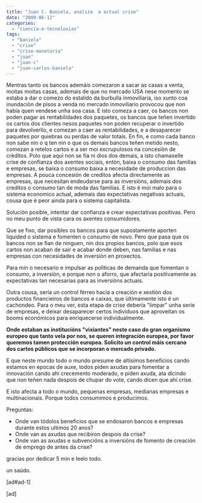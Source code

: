 ```yaml
---
title: "Juan C. Baniela, analiza  a actual crise"
date: "2009-06-12"
categories: 
  - "ciencia-e-tecnoloxias"
tags: 
  - "baniela"
  - "crise"
  - "crise-monetaria"
  - "juan"
  - "juan-c"
  - "juan-carlos-baniela"
---
```


Mentras tanto os bancos ademáis comezaron a sacar as casas a venta, moitas moitas casas, ademais de que no mercado USA nese momento se estaba a dar o comezo do estalido da burbulla inmoviliaria, iso xunto coa inundaciòn de pisos a venda no mercado inmoviliario provocou que non habia quen vendese unha soa casa. E isto comeza a caer, os bancos non poden pagar as rentabilidades dos paquetes, os bancos que teñen invertido os cartos dos clientes nesos paquetes non poden recuperar o invertido para devolverllo, e comezan a caer as rentabilidades, e a desaparecer paquetes por quiebras ou perdas de valor totais. En fin, e como cada banco non sabe nin o q ten nin o que os demais bancos teñen metido nesto, comezan a retelos cartos e a ser moi excrupulosos na concesiòn de crèditos. Polo que aquì non se fia ni dios dos demais, a isto chamaselle crise de confianza dos axentes sociais, entón, baixa o consumo das familias e empresas, se baixa o consumo baixa a necesidade de produccion das empresas. A pouca concesión de creditos afecta directamente as empresas, que necesitan endeudarse para as inversiòns, ademais dos creditos o consumo tan de moda das familias. E isto é moi malo para o sistema economico actual, ademais das expectativas negativas actuais, cousa que é peor ainda para o sistema capitalista.

Soluciòn posible, intentar dar confianza e crear expectativas positivas. Pero no meu punto de vista cara os axentes consumidores.

Que se fixo, dar posibles os bancos para que supostamente aporten liquided o sistema e fomenten o consumo de novo. Pero que pasa que os bancos non se fian de ninguen, nin dos propios bancos, polo que esos cartos non acaban de sair e acabar donde deben, nas familias e nas empresas con necesidades de inversiòn en proxectos.

Para min o necesario e impulsar as polìticas de demanda que fomentan o consumo, a inversiòn, e porque non o aforro, que afectarìa positivamente as expectativas tan necesarias para as inversiòns actuais.

Outra cousa, sería un control fèrreo hacia a creaciòn e xestiòn dos productos financieiros de bancos e caixas, que ùltimamente isto é un cachondeo. Para o meu ver, esta etapa de crise debería "limpar" unha serie de empresas, e deixar desaparecer certos individuos que aproveitan os booms económicos para enriquecerse individualmente.

**Onde estaban as institucións "vixiantes" neste caso do gran organismo europeo que tanto vela por nos, se queren integración europea, por favor queremos tamen protección europea. Solicito un control máis cercano dos cartos públicos que se incorporan o mercado privado.**

E que neste mundo todo o mundo presume de altísimos beneficios cando estamos en epocas de auxe, todos piden axudas para fomentar a innovación cando ahi crecemento moderado, e piden axuda, ata dicindo que non teñen nada despois de chupar do vote, cando dicen que ahi crise.

E isto afecta a todo o mundo, pequenas empresas, medianas empresas e multinacionais. Porque todos consumimos e producimos.

Preguntas:

- Onde van tódolos beneficios que se endosaron bancos e empresas durante estos ultimos 20 anos?
- Onde van as axudas que recibiron despois da crise?
- Onde van as axudas e subvencións a inversións de fomento de creación de emprego de antes da crise?

gracias por dedicar 5 min e leelo todo.

un saúdo.

\[ad#ad-1\]  
  
\[ad\]
